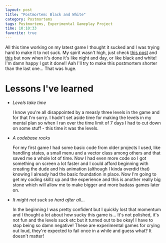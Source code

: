 ```yaml
---
layout: post
title: "Postmortem: Black and White"
category: Postmortems
tags: Postmortems, Experimental Gameplay Project
time: 10:10:33
favorite: true
---
```

All this time working on my latest game I thought it sucked and I was trying hard to make it to not suck. My spirit wasn't high, just check [this post](/blog/2009/08/19/incomplete_game_coming_up/) and [this](/blog/2009/08/16/going_down/) but now when it's done it's like night and day, or like black and white! I'm damn happy I got it done!! Aah I'll try to make this postmortem shorter than the last one... That was huge.

# Lessons I've learned

+   *Levels take time*

    I know you're all disappointed by a measly three levels in the game and for that I'm sorry. I hadn't set aside time for making the levels in my mental plan so when I ran over the time limit of 7 days I had to cut down on some stuff - this time it was the levels.

+   *A codebase rocks*

    For my first game I had some basic code from older projects I used, like handling states, a small menu and a vector class among others and that saved me a whole lot of time. Now I had even more code so I got something on screen a lot faster and I could afford beginning with creating the dude and his animation (although I kinda overdid that) knowing I already had the basic foundation in place. Now I'm going to get my coding skillz up and the experience and this is another really big stone which will allow me to make bigger and more badass games later on.

+   *It might not suck so hard after all...*

    In the beginning I was pretty confident but I quickly lost that momentum and I thought a lot about how sucky this game is... It's not polished, it's not fun and the levels suck etc but it turned out to be okay! I have to stop being so damn negative! These are experimental games for crying out loud, they're expected to fail once in a while and guess what? It doesn't matter!

